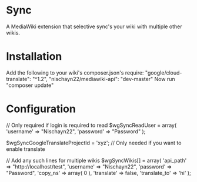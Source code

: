 # Sync
A MediaWiki extension that selective sync's your wiki with multiple other wikis.


# Installation

Add the following to your wiki's composer.json's require:
	"google/cloud-translate": "^1.2",
	"nischayn22/mediawiki-api": "dev-master"
Now run "composer update"

# Configuration

// Only required if login is required to read
$wgSyncReadUser = array(
	'username' => "Nischayn22",
	'password' => "Password"
);

$wgSyncGoogleTranslateProjectId = 'xyz'; // Only needed if you want to enable translate

// Add any such lines for multiple wikis
$wgSyncWikis[] = array(
	'api_path' => "http://localhost/test",
	'username' => "Nischayn22",
	'password' => "Password",
	'copy_ns' => array( 0 ),
	'translate' => false,
	'translate_to' => 'hi'
);